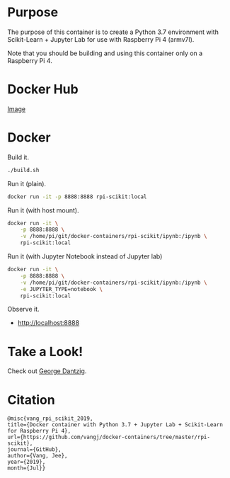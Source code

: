 # Purpose

The purpose of this container is to create a Python 3.7 environment with Scikit-Learn + Jupyter Lab for use with Raspberry Pi 4 (armv7l).

Note that you should be building and using this container only on a Raspberry Pi 4.

# Docker Hub

[Image](https://hub.docker.com/r/vangjee/rpi-scikit)

# Docker

Build it.

```bash
./build.sh
```

Run it (plain).

```bash
docker run -it -p 8888:8888 rpi-scikit:local
```

Run it (with host mount).

```bash
docker run -it \
    -p 8888:8888 \
    -v /home/pi/git/docker-containers/rpi-scikit/ipynb:/ipynb \
    rpi-scikit:local
```

Run it (with Jupyter Notebook instead of Jupyter lab)

```bash
docker run -it \
    -p 8888:8888 \
    -v /home/pi/git/docker-containers/rpi-scikit/ipynb:/ipynb \
    -e JUPYTER_TYPE=notebook \
    rpi-scikit:local
```

Observe it.

* [http://localhost:8888](http://localhost:8888)

# Take a Look!

Check out [George Dantzig](https://en.wikipedia.org/wiki/George_Dantzig).

# Citation

```
@misc{vang_rpi_scikit_2019, 
title={Docker container with Python 3.7 + Jupyter Lab + Scikit-Learn for Raspberry Pi 4},
url={https://github.com/vangj/docker-containers/tree/master/rpi-scikit}, 
journal={GitHub},
author={Vang, Jee},
year={2019},
month={Jul}}
```
